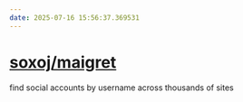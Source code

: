 ```yaml
---
date: 2025-07-16 15:56:37.369531
---
```


# [soxoj/maigret](https://github.com/soxoj/maigret)

find social accounts by username across thousands of sites